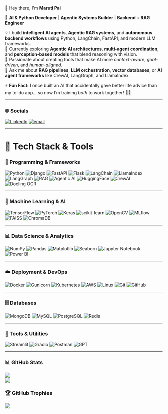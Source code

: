 👋 Hey there, I'm **Maruti Pai**  

🚀 **AI & Python Developer** | **Agentic Systems Builder** | **Backend + RAG Engineer**

💡 I build **intelligent AI agents**, **Agentic RAG systems**, and **autonomous backend workflows** using Python, LangChain, FastAPI, and modern LLM frameworks.  
🔭 Currently exploring **Agentic AI architectures**, **multi-agent coordination**, and **perception-based models** that blend reasoning with vision.  
🌱 Passionate about creating tools that make AI more *context-aware*, *goal-driven*, and *human-aligned*.  
💬 Ask me about **RAG pipelines**, **LLM orchestration**, **vector databases**, or **AI agent frameworks** like CrewAI, LangGraph, and LlamaIndex.  

⚡ **Fun Fact:** I once built an AI that accidentally gave better life advice than my to-do app… so now I’m training *both* to work together! 🤖✨  

---

### 🌐 Socials
[![LinkedIn](https://img.shields.io/badge/LinkedIn-%230077B5.svg?logo=linkedin&logoColor=white)](https://linkedin.com/in/maruti-pai) 
[![email](https://img.shields.io/badge/Email-D14836?logo=gmail&logoColor=white)](mailto:marutipai203@gmail.com)

---

# 🧠 Tech Stack & Tools

### 🧩 Programming & Frameworks
![Python](https://img.shields.io/badge/Python-3670A0?style=flat&logo=python&logoColor=ffdd54)
![Django](https://img.shields.io/badge/Django-092E20?style=flat&logo=django&logoColor=white)
![FastAPI](https://img.shields.io/badge/FastAPI-009688?style=flat&logo=fastapi&logoColor=white)
![Flask](https://img.shields.io/badge/Flask-000000?style=flat&logo=flask&logoColor=white)
![LangChain](https://img.shields.io/badge/LangChain-FF9900?style=flat&logo=langchain&logoColor=white)
![LlamaIndex](https://img.shields.io/badge/LlamaIndex-000000?style=flat&logo=ollama&logoColor=white)
![LangGraph](https://img.shields.io/badge/LangGraph-1DA1F2?style=flat&logo=langgraph&logoColor=white)
![RAG](https://img.shields.io/badge/RAG-FF0000?style=flat&logo=reactquery&logoColor=white)
![Agentic AI](https://img.shields.io/badge/AgenticAI-00C853?style=flat&logo=googleassistant&logoColor=white)
![HuggingFace](https://img.shields.io/badge/HuggingFace-#FFD21E?style=flat&logo=HuggingFace&logoColor=white)
![CrewAI](https://img.shields.io/badge/CrewAI-0A74DA?style=flat&logo=crewai&logoColor=white)
![Docling OCR](https://img.shields.io/badge/Docling--OCR-0E76A8?style=flat&logo=docsdotrs&logoColor=white)

---

### 🤖 Machine Learning & AI
![TensorFlow](https://img.shields.io/badge/TensorFlow-FF6F00?style=flat&logo=tensorflow&logoColor=white)
![PyTorch](https://img.shields.io/badge/PyTorch-EE4C2C?style=flat&logo=pytorch&logoColor=white)
![Keras](https://img.shields.io/badge/Keras-D00000?style=flat&logo=keras&logoColor=white)
![scikit-learn](https://img.shields.io/badge/scikit--learn-F7931E?style=flat&logo=scikit-learn&logoColor=white)
![OpenCV](https://img.shields.io/badge/OpenCV-5C3EE8?style=flat&logo=opencv&logoColor=white)
![MLflow](https://img.shields.io/badge/MLflow-000000?style=flat&logo=mlflow&logoColor=white)
![FAISS](https://img.shields.io/badge/FAISS-4285F4?style=flat)
![ChromaDB](https://img.shields.io/badge/ChromaDB-FF4500?style=flat)

---

### 📊 Data Science & Analytics
![NumPy](https://img.shields.io/badge/NumPy-013243?style=flat&logo=numpy&logoColor=white)
![Pandas](https://img.shields.io/badge/Pandas-150458?style=flat&logo=pandas&logoColor=white)
![Matplotlib](https://img.shields.io/badge/Matplotlib-005C5C?style=flat&logo=plotly&logoColor=white)
![Seaborn](https://img.shields.io/badge/Seaborn-4C9A2A?style=flat&logo=databricks&logoColor=white)
![Jupyter Notebook](https://img.shields.io/badge/Jupyter-F37626?style=flat&logo=jupyter&logoColor=white)
![Power BI](https://img.shields.io/badge/PowerBI-F2C811?style=flat&logo=microsoft-power-bi&logoColor=black)


---

### ☁️ Deployment & DevOps
![Docker](https://img.shields.io/badge/Docker-2496ED?style=flat&logo=docker&logoColor=white)
![Gunicorn](https://img.shields.io/badge/Gunicorn-499848?style=flat&logo=gunicorn&logoColor=white)
![Kubernetes](https://img.shields.io/badge/Kubernetes-326CE5?style=flat&logo=kubernetes&logoColor=white)
![AWS](https://img.shields.io/badge/AWS-232F3E?style=flat&logo=amazon-aws&logoColor=white)
![Linux](https://img.shields.io/badge/Linux-FCC624?style=flat&logo=linux&logoColor=black)
![Git](https://img.shields.io/badge/Git-F05032?style=flat&logo=git&logoColor=black)
![GitHub](https://img.shields.io/badge/GitHub-181717?style=flat&logo=github&logoColor=black)

---

### 🗄️ Databases
![MongoDB](https://img.shields.io/badge/MongoDB-47A248?style=flat&logo=mongodb&logoColor=white)
![MySQL](https://img.shields.io/badge/MySQL-4479A1?style=flat&logo=mysql&logoColor=white)
![PostgreSQL](https://img.shields.io/badge/PostgreSQL-316192?style=flat&logo=postgresql&logoColor=white)
![Redis](https://img.shields.io/badge/Redis-DC382D?style=flat&logo=redis&logoColor=white)

---

### 🧰 Tools & Utilities
![Streamlit](https://img.shields.io/badge/Streamlit-FF4B4B?style=flat&logo=streamlit&logoColor=white)
![Gradio](https://img.shields.io/badge/Gradio-4C1?style=flat&logo=gradio&logoColor=white)
![Postman](https://img.shields.io/badge/Postman-FF6C37?style=flat&logo=postman&logoColor=white)
![GPT](https://img.shields.io/badge/GPT-00AEEF?style=flat&logo=openai&logoColor=white)

---

### 📊 GitHub Stats
<!-- ![](https://github-readme-stats.vercel.app/api?username=marutipai7&theme=radical&hide_border=true&include_all_commits=true&count_private=true) -->
![](https://nirzak-streak-stats.vercel.app/?user=marutipai7&theme=dark&hide_border=true)<br/>
![](https://github-readme-stats.vercel.app/api/top-langs/?username=marutipai7&theme=dark&hide_border=true&include_all_commits=true&count_private=true&layout=compact)

### 🏆 GitHub Trophies
![](https://github-profile-trophy.vercel.app/?username=marutipai7&theme=tokyonight&no-frame=true&no-bg=false&margin-w=4)
